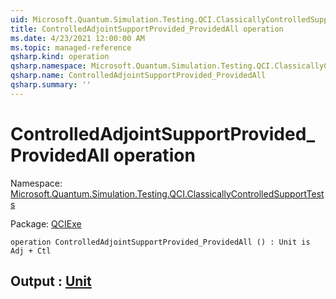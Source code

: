 ```yaml
---
uid: Microsoft.Quantum.Simulation.Testing.QCI.ClassicallyControlledSupportTests.ControlledAdjointSupportProvided_ProvidedAll
title: ControlledAdjointSupportProvided_ProvidedAll operation
ms.date: 4/23/2021 12:00:00 AM
ms.topic: managed-reference
qsharp.kind: operation
qsharp.namespace: Microsoft.Quantum.Simulation.Testing.QCI.ClassicallyControlledSupportTests
qsharp.name: ControlledAdjointSupportProvided_ProvidedAll
qsharp.summary: ''
---
```


# ControlledAdjointSupportProvided_ProvidedAll operation

Namespace: [Microsoft.Quantum.Simulation.Testing.QCI.ClassicallyControlledSupportTests](xref:Microsoft.Quantum.Simulation.Testing.QCI.ClassicallyControlledSupportTests)

Package: [QCIExe](https://nuget.org/packages/QCIExe)




```qsharp
operation ControlledAdjointSupportProvided_ProvidedAll () : Unit is Adj + Ctl
```


## Output : [Unit](xref:microsoft.quantum.qsharp.valueliterals#unit-literal)

